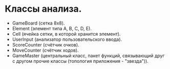 # Классы анализа.

- GameBoard (сетка 8х8).
- Element (элемент типа A, B, C, D, E).
- Cell (ячейка сетки, в которой хранится элемент).
- UserInput (анализатор пользовательского ввода).
- ScoreCounter (счётчик очков).
- MoveCounter (счётчик ходов).
- GameMaster (центральный класс, пакет функций, связывающий друг с другом прочие классы (топология приложения - "звезда")).